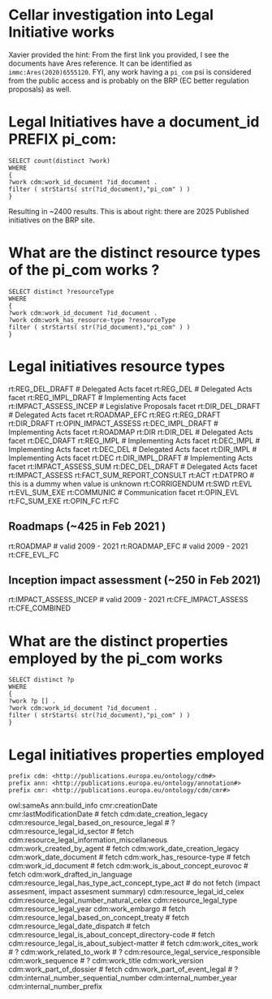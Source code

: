 # Cellar investigation into Legal Initiative works   

Xavier provided the hint: 
From the first link you provided, I see the documents have Ares reference.
It can be identified as `immc:Ares(2020)6555120`.
FYI, any work having a `pi_com` psi is considered from the public access and is probably on the BRP (EC better regulation proposals) as well.

# Legal Initiatives have a document_id PREFIX **pi_com:**

```
SELECT count(distinct ?work)
WHERE
{
?work cdm:work_id_document ?id_document .
filter ( strStarts( str(?id_document),"pi_com" ) )
}
```

Resulting in ~2400 results. This is about right: there are 2025 Published initiatives on the BRP site.

# What are the distinct resource types of the pi_com works ? 

```
SELECT distinct ?resourceType
WHERE
{
?work cdm:work_id_document ?id_document .
?work cdm:work_has_resource-type ?resourceType
filter ( strStarts( str(?id_document),"pi_com" ) )
}
```

# Legal initiatives resource types 

rt:REG_DEL_DRAFT # Delegated Acts facet
rt:REG_DEL # Delegated Acts facet
rt:REG_IMPL_DRAFT # Implementing Acts facet
rt:IMPACT_ASSESS_INCEP # Legislative Proposals facet 
rt:DIR_DEL_DRAFT # Delegated Acts facet
rt:ROADMAP_EFC
rt:REG
rt:REG_DRAFT
rt:DIR_DRAFT
rt:OPIN_IMPACT_ASSESS
rt:DEC_IMPL_DRAFT # Implementing Acts facet
rt:ROADMAP
rt:DIR
rt:DIR_DEL # Delegated Acts facet
rt:DEC_DRAFT
rt:REG_IMPL # Implementing Acts facet
rt:DEC_IMPL # Implementing Acts facet
rt:DEC_DEL # Delegated Acts facet
rt:DIR_IMPL # Implementing Acts facet
rt:DEC
rt:DIR_IMPL_DRAFT # Implementing Acts facet
rt:IMPACT_ASSESS_SUM
rt:DEC_DEL_DRAFT # Delegated Acts facet
rt:IMPACT_ASSESS
rt:FACT_SUM_REPORT_CONSULT
rt:ACT
rt:DATPRO # this is a dummy when value is unknown
rt:CORRIGENDUM
rt:SWD
rt:EVL
rt:EVL_SUM_EXE
rt:COMMUNIC # Communication facet
rt:OPIN_EVL
rt:FC_SUM_EXE
rt:OPIN_FC
rt:FC

## Roadmaps (~425 in Feb 2021 )

rt:ROADMAP # valid 2009 - 2021
rt:ROADMAP_EFC # valid 2009 - 2021
rt:CFE_EVL_FC

## Inception impact assessment (~250 in Feb 2021)

rt:IMPACT_ASSESS_INCEP # valid 2009 - 2021
rt:CFE_IMPACT_ASSESS
rt:CFE_COMBINED 


# What are the distinct properties employed by the pi_com works

```
SELECT distinct ?p
WHERE
{
?work ?p [] .
?work cdm:work_id_document ?id_document .
filter ( strStarts( str(?id_document),"pi_com" ) )
}
```

# Legal initiatives properties employed

```
prefix cdm: <http://publications.europa.eu/ontology/cdm#>
prefix ann: <http://publications.europa.eu/ontology/annotation#>
prefix cmr: <http://publications.europa.eu/ontology/cdm/cmr#>
```

owl:sameAs
ann:build_info
cmr:creationDate  
cmr:lastModificationDate # fetch
cdm:date_creation_legacy
cdm:resource_legal_based_on_resource_legal # ?
cdm:resource_legal_id_sector # fetch
cdm:resource_legal_information_miscellaneous
cdm:work_created_by_agent # fetch
cdm:work_date_creation_legacy
cdm:work_date_document # fetch
cdm:work_has_resource-type # fetch
cdm:work_id_document # fetch
cdm:work_is_about_concept_eurovoc # fetch
cdm:work_drafted_in_language
cdm:resource_legal_has_type_act_concept_type_act # do not fetch (impact assesment, impact assesment summary)
cdm:resource_legal_id_celex
cdm:resource_legal_number_natural_celex
cdm:resource_legal_type 
cdm:resource_legal_year
cdm:work_embargo # fetch 
cdm:resource_legal_based_on_concept_treaty # fetch 
cdm:resource_legal_date_dispatch  # fetch 
cdm:resource_legal_is_about_concept_directory-code # fetch 
cdm:resource_legal_is_about_subject-matter # fetch 
cdm:work_cites_work  # ?
cdm:work_related_to_work # ?
cdm:resource_legal_service_responsible 
cdm:work_sequence # ?
cdm:work_title
cdm:work_version
cdm:work_part_of_dossier # fetch 
cdm:work_part_of_event_legal # ?
cdm:internal_number_sequential_number
cdm:internal_number_year
cdm:internal_number_prefix

 
